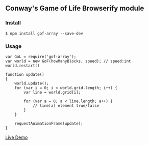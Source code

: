 ## Conway's Game of Life Browserify module 


### Install

```
$ npm install gof-array --save-dev

```


### Usage

```
var GoL = require('gof-array');
var world = new GoF(howManyBlocks, speed); // speed:int
world.restart()

function update()
{
	world.update();
	for (var i = 0; i < world.grid.length; i++) {
		var line = world.grid[i];
		
		for (var a = 0; a < line.length; a++) {
			// line[a] element true/false
		}
	}
	
	requestAnimationFrame(update);
}

```

[Live Demo](http://labs.fluuu.id/iso)
